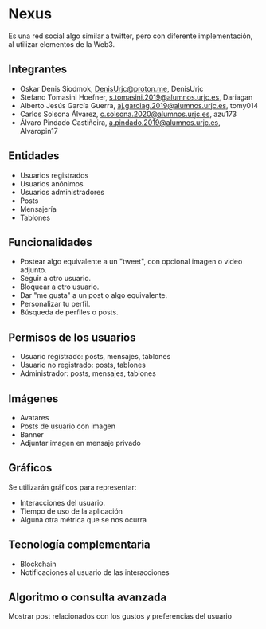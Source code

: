 # **Nexus**

Es una red social algo similar a twitter, pero con diferente implementación, al utilizar elementos de la Web3.


## Integrantes
* Oskar Denis Siodmok, DenisUrjc@proton.me, DenisUrjc  
* Stefano Tomasini Hoefner, s.tomasini.2019@alumnos.urjc.es, Dariagan  
* Alberto Jesús García Guerra, aj.garciag.2019@alumnos.urjc.es, tomy014  
* Carlos Solsona Álvarez, c.solsona.2020@alumnos.urjc.es, azu173  
* Álvaro Pindado Castiñeira, a.pindado.2019@alumnos.urjc.es, Alvaropin17  


## Entidades
* Usuarios registrados
* Usuarios anónimos
* Usuarios administradores
* Posts
* Mensajería
* Tablones


## Funcionalidades
* Postear algo equivalente a un "tweet", con opcional imagen o video adjunto.
* Seguir a otro usuario.
* Bloquear a otro usuario.
* Dar "me gusta" a un post o algo equivalente.
* Personalizar tu perfil.
* Búsqueda de perfiles o posts.


## Permisos de los usuarios
* Usuario registrado: posts, mensajes, tablones
* Usuario no registrado: posts, tablones
* Administrador: posts, mensajes, tablones


## Imágenes
* Avatares
* Posts de usuario con imagen 
* Banner
* Adjuntar imagen en mensaje privado


## Gráficos

Se utilizarán gráficos para representar:

* Interacciones del usuario.
* Tiempo de uso de la aplicación
* Alguna otra métrica que se nos ocurra


## Tecnología complementaria
* Blockchain
* Notificaciones al usuario de las interacciones


## Algoritmo o consulta avanzada

Mostrar post relacionados con los gustos y preferencias del usuario

